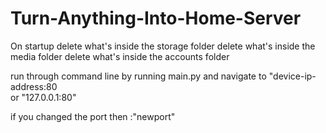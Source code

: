 # Turn-Anything-Into-Home-Server


On startup
delete what's inside the storage folder 
delete what's inside the media folder
delete what's inside the accounts folder

run through command line by running main.py
and navigate to "device-ip-address:80  
                or "127.0.0.1:80"       

                
if you changed the port then :"newport" 
